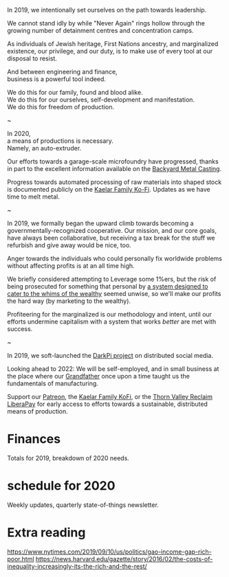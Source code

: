 In 2019, we intentionally set ourselves on the path towards leadership.

We cannot stand idly by while "Never Again" rings hollow through the growing number of detainment centres and concentration camps. 

As individuals of Jewish heritage, First Nations ancestry, and marginalized existence, our privilege, and our duty, is to make use of every tool at our disposal to resist.

And between engineering and finance,  
business is a powerful tool indeed.

We do this for our family, found and blood alike.  
We do this for our ourselves, self-development and manifestation.  
We do this for freedom of production.  


~

In 2020,  
a means of productions is necessary.  
Namely, an auto-extruder.

Our efforts towards a garage-scale microfoundry have progressed, thanks in part to the excellent information available on the [Backyard Metal Casting](http://www.backyardmetalcasting.com/).

Progress towards automated processing of raw materials into shaped stock is documented publicly on the [Kaelar Family Ko-Fi](https://www.ko-fi.com/kaelars/gallery). Updates as we have time to melt metal.

~

In 2019, we formally began the upward climb towards becoming a governmentally-recognized cooperative. Our mission, and our core goals, have always been collaborative, but receiving a tax break for the stuff we refurbish and give away would be nice, too.

Anger towards the individuals who could personally fix worldwide problems without affecting profits is at an all time high.

We briefly considered attempting to Leverage some 1%ers, but the risk of being prosecuted for something that personal by [a system designed to cater to the whims of the wealthy](https://www.cambridge.org/core/journals/perspectives-on-politics/article/testing-theories-of-american-politics-elites-interest-groups-and-average-citizens/62327F513959D0A304D4893B382B992B) seemed unwise, so we'll make our profits the hard way (by marketing to the wealthy).

Profiteering for the marginalized is our methodology and intent, until our efforts undermine capitalism with a system that works *better* are met with success.


~

In 2019, we soft-launched the [DarkPi project](https://darkpi.com/) on distributed social media. 


Looking ahead to 2022:
We will be self-employed, and in small business at the place where our [Grandfather](https://jakimfett.com/grandpa-marvin/) once upon a time taught us the fundamentals of manufacturing.

Support our [Patreon](https://patreon.com/jakimfett), the [Kaelar Family KoFi](https://ko-fi.com/kaelars/), or the [Thorn Valley Reclaim LiberaPay](https://liberapay.com/tvrp/) for early access to efforts towards a sustainable, distributed means of production.

# Finances
Totals for 2019, breakdown of 2020 needs.

# schedule for 2020
Weekly updates, quarterly state-of-things newsletter.



# Extra reading
https://www.nytimes.com/2019/09/10/us/politics/gao-income-gap-rich-poor.html
https://news.harvard.edu/gazette/story/2016/02/the-costs-of-inequality-increasingly-its-the-rich-and-the-rest/